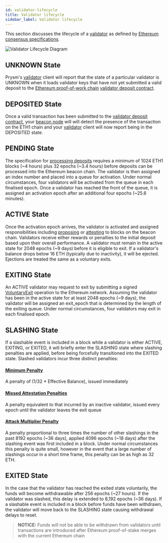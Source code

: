 ```yaml
---
id: validator-lifecycle
title: Validator lifecycle
sidebar_label: Validator lifecycle
---
```


This section discusses the  lifecycle of a [validator](validator-clients.md) as defined by [Ethereum consensus specifications](https://github.com/ethereum/eth2.0-specs).

![Validator Lifecycle Diagram](/img/validator-lifecycle.png)

## UNKNOWN State
Prysm's [validator](validator-clients.md) client will report that the state of a particular validator is UNKNOWN when it loads validator keys that have not yet submitted a valid deposit to the [Ethereum proof-of-work chain](/docs/terminology#eth1) [validator deposit contract](./validator-deposit-contract).

## DEPOSITED State
Once a valid transaction has been submitted to the [validator deposit contract](./validator-deposit-contract), your [beacon node](./beacon-node) will will detect the presence of the transaction on the ETH1 chain and your [validator](validator-clients.md) client will now report being in the DEPOSITED state.

## PENDING State

The specification for [processing deposits](https://github.com/ethereum/eth2.0-specs/blob/dev/specs/phase0/validator.md#process-deposit) requires a minimum of 1024 ETH1 blocks (~4 hours) plus 32 epochs (~3.4 hours) before deposits can be processed into the Ethereum beacon chain.  The validator is then assigned an index number and placed into a queue for activation. Under normal circumstances, four validators will be activated from the queue in each finalised epoch.  Once a validator has reached the front of the queue, it is assigned an activation epoch after an additional four epochs (~25.6 minutes).

## ACTIVE State

Once the activation epoch arrives, the validator is activated and assigned responsibilities including [proposing](/docs/terminology#propose) or [attesting](/docs/terminology#attest) to blocks on the beacon chain.  Validators  receive either rewards or penalties to the initial deposit based upon their overall performance.  A validator must remain in the active state for 2048 epochs (~9 days) before it is eligible to exit.  If a validator's balance drops below 16 ETH (typically due to inactivity), it will be ejected.  Ejections are treated the same as a voluntary exits.

## EXITING State 
An ACTIVE validator may request to exit by submitting a signed [VoluntaryExit](https://github.com/ethereum/eth2.0-specs/blob/v0.10.0/specs/phase0/beacon-chain.md#voluntary-exits) operation to the Ethereum network. Assuming the validator has been in the active state for at least 2048 epochs (~9 days), the validator will be assigned an exit_epoch that is determined by the length of the exiting queue.  Under normal circumstances, four validators may exit in each finalised epoch.

## SLASHING State
If a slashable event is included in a block while a validator is either ACTIVE, EXITING, or EXITED, it will briefly enter the SLASHING state where slashing penalties are applied, before being forcefully transitioned into the EXITED state.  Slashed validators incur three distinct penalties:
  #### [Minimum Penalty](https://github.com/ethereum/eth2.0-specs/blob/dev/specs/phase0/beacon-chain.md#slash_validator) 
  A penalty of (1/32 * Effective Balance), issued immediately
  #### [Missed Attestation Penalties](https://github.com/ethereum/eth2.0-specs/blob/dev/specs/phase0/beacon-chain.md#rewards-and-penalties-1)
  A penalty equivalent to that incurred by an inactive validator, issued every epoch until the validator leaves the exit queue
  #### [Attack Multiplier Penalty](https://github.com/ethereum/eth2.0-specs/blob/dev/specs/phase0/beacon-chain.md#slashings)
  A penalty proportional to three times the number of other slashings in the past 8192 epochs (~36 days), applied 4096 epochs (~18 days) after the slashing event was first included in a block.  Under normal circumstances this penalty is quite small, however in the event that a large number of slashings occur in a short time frame, this penalty can be as high as 32 ETH.

## EXITED State
In the case that the validator has reached the exited state voluntarily, the funds will become withdrawable after 256 epochs (~27 hours).  If the validator was slashed, this delay is extended to 8,192 epochs (~36 days).  If a slashable event is included in a block before funds have been withdrawn, the validator will move back to the SLASHING state causing withdrawal delays to reset.
> **NOTICE:** Funds will not be able to be withdrawn from validators until transactions are introduced after Ethereum proof-of-stake merges with the current Ethereum chain


